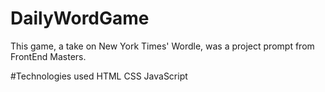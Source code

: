 # DailyWordGame
This game, a take on New York Times' Wordle, was a project prompt from FrontEnd Masters.

#Technologies used
HTML CSS JavaScript
